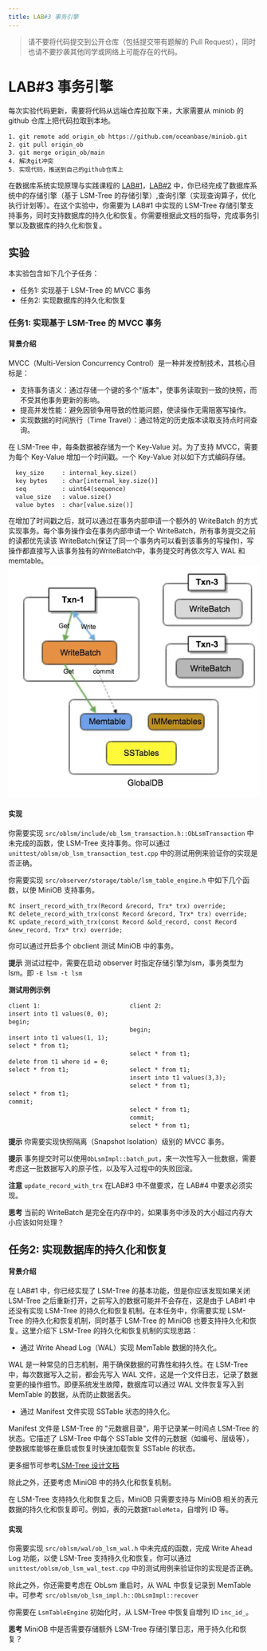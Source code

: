 ```yaml
---
title: LAB#3 事务引擎
---
```


> 请不要将代码提交到公开仓库（包括提交带有题解的 Pull Request），同时也请不要抄袭其他同学或网络上可能存在的代码。

# LAB#3 事务引擎

每次实验代码更新，需要将代码从远端仓库拉取下来，大家需要从 miniob 的 github 仓库上把代码拉取到本地。

```
1. git remote add origin_ob https://github.com/oceanbase/miniob.git
2. git pull origin_ob
3. git merge origin_ob/main
4. 解决git冲突
5. 实现代码，推送到自己的github仓库上
```

在数据库系统实现原理与实践课程的 [LAB#1](lab1.md)，[LAB#2](lab2.md) 中，你已经完成了数据库系统中的存储引擎（基于 LSM-Tree 的存储引擎）,查询引擎（实现查询算子，优化执行计划等）。在这个实验中，你需要为 LAB#1 中实现的 LSM-Tree 存储引擎支持事务，同时支持数据库的持久化和恢复。你需要根据此文档的指导，完成事务引擎以及数据库的持久化和恢复。

## 实验

本实验包含如下几个子任务：

- 任务1: 实现基于 LSM-Tree 的 MVCC 事务
- 任务2: 实现数据库的持久化和恢复

### 任务1: 实现基于 LSM-Tree 的 MVCC 事务

#### 背景介绍
MVCC（Multi-Version Concurrency Control）是一种并发控制技术，其核心目标是：

* 支持事务语义：通过存储一个键的多个"版本"，使事务读取到一致的快照，而不受其他事务更新的影响。
* 提高并发性能：避免因锁争用导致的性能问题，使读操作无需阻塞写操作。
* 实现数据的时间旅行（Time Travel）：通过特定的历史版本读取支持点时间查询。

在 LSM-Tree 中，每条数据被存储为一个 Key-Value 对。为了支持 MVCC，需要为每个 Key-Value 增加一个时间戳。一个 Key-Value 对以如下方式编码存储。
```
  key_size     : internal_key.size()
  key bytes    : char[internal_key.size()]
  seq          : uint64(sequence)
  value_size   : value.size()
  value bytes  : char[value.size()]
```

在增加了时间戳之后，就可以通过在事务内部申请一个额外的 WriteBatch 的方式实现事务。每个事务操作会在事务内部申请一个 WriteBatch，所有事务提交之前的读都优先读该 WriteBatch(保证了同一个事务内可以看到该事务的写操作)，写操作都直接写入该事务独有的WriteBatch中，事务提交时再依次写入 WAL 和 memtable。
![](images/transaction-mvcc.png)

#### 实现
你需要实现 `src/oblsm/include/ob_lsm_transaction.h::ObLsmTransaction` 中未完成的函数，使 LSM-Tree 支持事务。你可以通过 `unittest/oblsm/ob_lsm_transaction_test.cpp` 中的测试用例来验证你的实现是否正确。

你需要实现 `src/observer/storage/table/lsm_table_engine.h` 中如下几个函数，以使 MiniOB 支持事务。
```
RC insert_record_with_trx(Record &record, Trx* trx) override;
RC delete_record_with_trx(const Record &record, Trx* trx) override;
RC update_record_with_trx(const Record &old_record, const Record &new_record, Trx* trx) override;
```

你可以通过开启多个 obclient 测试 MiniOB 中的事务。

**提示** 测试过程中，需要在启动 observer 时指定存储引擎为lsm，事务类型为lsm。即 `-E lsm -t lsm`

**测试用例示例**
```
client 1:                         client 2:
insert into t1 values(0, 0);
begin;
                                  begin;
insert into t1 values(1, 1);
select * from t1;
                                  select * from t1;
delete from t1 where id = 0;
select * from t1;                 select * from t1;
                                  insert into t1 values(3,3);
                                  select * from t1;
select * from t1;        
commit;
                                  select * from t1;
                                  commit;
                                  select * from t1;
```

**提示** 你需要实现快照隔离（Snapshot Isolation）级别的 MVCC 事务。

**提示** 事务提交时可以使用`ObLsmImpl::batch_put`，来一次性写入一批数据，需要考虑这一批数据写入的原子性，以及写入过程中的失败回滚。

**注意** `update_record_with_trx` 在LAB#3 中不做要求，在 LAB#4 中要求必须实现。

**思考** 当前的 WriteBatch 是完全在内存中的，如果事务中涉及的大小超过内存大小应该如何处理？

## 任务2: 实现数据库的持久化和恢复

#### 背景介绍
在 LAB#1 中，你已经实现了 LSM-Tree 的基本功能，但是你应该发现如果关闭 LSM-Tree 之后重新打开，之前写入的数据可能并不会存在，这是由于 LAB#1 中还没有实现 LSM-Tree 的持久化和恢复机制。在本任务中，你需要实现 LSM-Tree 的持久化和恢复机制，同时基于 LSM-Tree 的 MiniOB 也要支持持久化和恢复。这里介绍下 LSM-Tree 的持久化和恢复机制的实现思路：

* 通过 Write Ahead Log（WAL）实现 MemTable 数据的持久化。
  
WAL 是一种常见的日志机制，用于确保数据的可靠性和持久性。在 LSM-Tree 中，每次数据写入之前，都会先写入 WAL 文件，这是一个文件日志，记录了数据变更的操作细节。即便系统发生故障，数据库可以通过 WAL 文件恢复写入到 MemTable 的数据，从而防止数据丢失。

* 通过 Manifest 文件实现 SSTable 状态的持久化。

Manifest 文件是 LSM-Tree 的 "元数据目录"，用于记录某一时间点 LSM-Tree 的状态。它描述了 LSM-Tree 中每个 SSTable 文件的元数据（如编号、层级等），使数据库能够在重启或恢复时快速加载恢复 SSTable 的状态。

更多细节可参考[LSM-Tree 设计文档](../design/miniob-lsm-tree.md)

除此之外，还要考虑 MiniOB 中的持久化和恢复机制。

在 LSM-Tree 支持持久化和恢复之后，MiniOB 只需要支持与 MiniOB 相关的表元数据的持久化和恢复即可。例如，表的元数据`TableMeta`，自增列 ID 等。

#### 实现

你需要实现 `src/oblsm/wal/ob_lsm_wal.h` 中未完成的函数，完成 Write Ahead Log 功能，以使 LSM-Tree 支持持久化和恢复。你可以通过 `unittest/oblsm/ob_lsm_wal_test.cpp` 中的测试用例来验证你的实现是否正确。

除此之外，你还需要考虑在 ObLsm 重启时，从 WAL 中恢复记录到 MemTable 中。可参考 `src/oblsm/ob_lsm_impl.h::ObLsmImpl::recover`

你需要在 `LsmTableEngine` 初始化时，从 LSM-Tree 中恢复自增列 ID  `inc_id_`。

**思考** MiniOB 中是否需要存储额外 LSM-Tree 存储引擎日志，用于持久化和恢复？